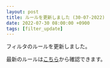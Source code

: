 ```yaml
---
layout: post
title: ルールを更新しました (30-07-2022)
date: 2022-07-30 08:00:00 +0900
tags: [filter_update]
---
```


フィルタのルールを更新しました。

最新のルールは[こちら](https://github.com/kittytail/BlockerRules)から確認できます。
